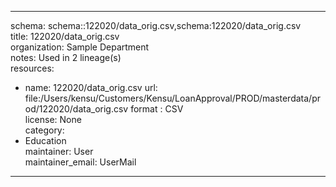


---  
schema: schema::122020/data_orig.csv,schema:122020/data_orig.csv  
title: 122020/data_orig.csv  
organization: Sample Department  
notes: Used in 2 lineage(s)  
resources:  
  - name: 122020/data_orig.csv 
    url: file:/Users/kensu/Customers/Kensu/LoanApproval/PROD/masterdata/prod/122020/data_orig.csv 
    format : CSV  
license: None  
category:
  - Education  
maintainer: User  
maintainer_email: UserMail  
---
